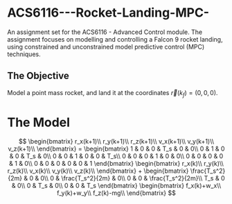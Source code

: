 # ACS6116---Rocket-Landing-MPC-
An assignment set for the ACS6116 - Advanced Control module. The assignment focuses on modelling and controlling a Falcon 9 rocket landing, using constrained and unconstrained model predictive control (MPC) techniques. 

## The Objective 
Model a point mass rocket, and land it at the coordinates $\vec r(k_f)=(0, 0, 0)$.

# The Model
$$
    \begin{bmatrix}
        r_x(k+1)\\
        r_y(k+1)\\
        r_z(k+1)\\
        v_x(k+1)\\
        v_y(k+1)\\
        v_z(k+1)\\
    \end{bmatrix}
    =
    \begin{bmatrix}
       1 & 0 & 0 & T_s & 0 & 0\\
       0 & 1 & 0 & 0 & T_s & 0\\
       0 & 0 & 1 & 0 & 0 & T_s\\
       0 & 0 & 0 & 1 & 0 & 0\\
       0 & 0 & 0 & 0 & 1 & 0\\
       0 & 0 & 0 & 0 & 0 & 1
    \end{bmatrix}
    \begin{bmatrix}
        r_x(k)\\
        r_y(k)\\
        r_z(k)\\
        v_x(k)\\
        v_y(k)\\
        v_z(k)\\
    \end{bmatrix}
    +
    \begin{bmatrix}
        \frac{T_s^2}{2m} & 0 & 0\\
        0 & \frac{T_s^2}{2m} & 0\\
        0 & 0 & \frac{T_s^2}{2m}\\
        T_s & 0 & 0\\
        0 & T_s & 0\\
        0 & 0 & T_s
    \end{bmatrix}
    \begin{bmatrix}
        f_x(k)+w_x\\
        f_y(k)+w_y\\
        f_z(k)-mg\\
    \end{bmatrix}
$$
